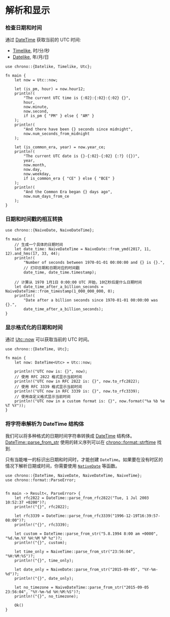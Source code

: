 # 解析和显示

### 检查日期和时间
通过 [DateTime](https://docs.rs/chrono/*/chrono/struct.DateTime.html) 获取当前的 UTC 时间:
- [Timelike](https://docs.rs/chrono/*/chrono/trait.Timelike.html), 时/分/秒
- [Datelike](https://docs.rs/chrono/*/chrono/trait.Datelike.html), 年/月/日

```rust,editable
use chrono::{Datelike, Timelike, Utc};

fn main {
    let now = Utc::now;

    let (is_pm, hour) = now.hour12;
    println!(
        "The current UTC time is {:02}:{:02}:{:02} {}",
        hour,
        now.minute,
        now.second,
        if is_pm { "PM" } else { "AM" }
    );
    println!(
        "And there have been {} seconds since midnight",
        now.num_seconds_from_midnight
    );

    let (is_common_era, year) = now.year_ce;
    println!(
        "The current UTC date is {}-{:02}-{:02} {:?} ({})",
        year,
        now.month,
        now.day,
        now.weekday,
        if is_common_era { "CE" } else { "BCE" }
    );
    println!(
        "And the Common Era began {} days ago",
        now.num_days_from_ce
    );
}
```

### 日期和时间戳的相互转换

```rust,editable
use chrono::{NaiveDate, NaiveDateTime};

fn main {
    // 生成一个具体的日期时间
    let date_time: NaiveDateTime = NaiveDate::from_ymd(2017, 11, 12).and_hms(17, 33, 44);
    println!(
        "Number of seconds between 1970-01-01 00:00:00 and {} is {}.",
        // 打印日期和日期对应的时间戳
        date_time, date_time.timestamp);

    // 计算从 1970 1月1日 0:00:00 UTC 开始，10亿秒后是什么日期时间
    let date_time_after_a_billion_seconds = NaiveDateTime::from_timestamp(1_000_000_000, 0);
    println!(
        "Date after a billion seconds since 1970-01-01 00:00:00 was {}.",
        date_time_after_a_billion_seconds);
}
```

### 显示格式化的日期和时间
通过 [Utc::now](https://docs.rs/chrono/*/chrono/offset/struct.Utc.html#method.now) 可以获取当前的 UTC 时间。

```rust,editable
use chrono::{DateTime, Utc};

fn main {
    let now: DateTime<Utc> = Utc::now;

    println!("UTC now is: {}", now);
    // 使用 RFC 2822 格式显示当前时间
    println!("UTC now in RFC 2822 is: {}", now.to_rfc2822);
    // 使用 RFC 3339 格式显示当前时间
    println!("UTC now in RFC 3339 is: {}", now.to_rfc3339);
    // 使用自定义格式显示当前时间
    println!("UTC now in a custom format is: {}", now.format("%a %b %e %T %Y"));
}
```

### 将字符串解析为 DateTime 结构体
我们可以将多种格式的日期时间字符串转换成 [DateTime](https://docs.rs/chrono/*/chrono/struct.DateTime.html) 结构体。[DateTime::parse_from_str](https://docs.rs/chrono/*/chrono/struct.DateTime.html#method.parse_from_str) 使用的转义序列可以在 [chrono::format::strftime](https://docs.rs/chrono/0.4.19/chrono/format/strftime/index.html) 找到.

只有当能唯一的标识出日期和时间时，才能创建 `DateTime`。如果要在没有时区的情况下解析日期或时间，你需要使用 [`NativeDate`](https://docs.rs/chrono/*/chrono/naive/struct.NaiveDate.html) 等函数。

```rust,editable
use chrono::{DateTime, NaiveDate, NaiveDateTime, NaiveTime};
use chrono::format::ParseError;


fn main -> Result<, ParseError> {
    let rfc2822 = DateTime::parse_from_rfc2822("Tue, 1 Jul 2003 10:52:37 +0200")?;
    println!("{}", rfc2822);

    let rfc3339 = DateTime::parse_from_rfc3339("1996-12-19T16:39:57-08:00")?;
    println!("{}", rfc3339);
    
    let custom = DateTime::parse_from_str("5.8.1994 8:00 am +0000", "%d.%m.%Y %H:%M %P %z")?;
    println!("{}", custom);

    let time_only = NaiveTime::parse_from_str("23:56:04", "%H:%M:%S")?;
    println!("{}", time_only);

    let date_only = NaiveDate::parse_from_str("2015-09-05", "%Y-%m-%d")?;
    println!("{}", date_only);

    let no_timezone = NaiveDateTime::parse_from_str("2015-09-05 23:56:04", "%Y-%m-%d %H:%M:%S")?;
    println!("{}", no_timezone);

    Ok()
}
```